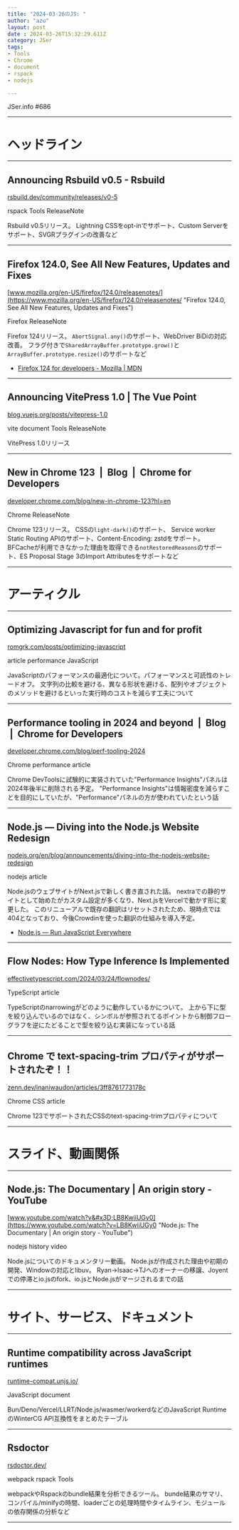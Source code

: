 ```yaml
---
title: "2024-03-26のJS: "
author: "azu"
layout: post
date : 2024-03-26T15:32:29.611Z
category: JSer
tags:
- Tools
- Chrome
- document
- rspack
- nodejs

---
```


JSer.info #686

----

<h1 class="site-genre">ヘッドライン</h1>

----

## Announcing Rsbuild v0.5 - Rsbuild
[rsbuild.dev/community/releases/v0-5](https://rsbuild.dev/community/releases/v0-5 "Announcing Rsbuild v0.5 - Rsbuild")
<p class="jser-tags jser-tag-icon"><span class="jser-tag">rspack</span> <span class="jser-tag">Tools</span> <span class="jser-tag">ReleaseNote</span></p>

Rsbuild v0.5リリース。
Lightning CSSをopt-inでサポート、Custom Serverをサポート、SVGRプラグインの改善など


----

## Firefox 124.0, See All New Features, Updates and Fixes
[www.mozilla.org/en-US/firefox/124.0/releasenotes/](https://www.mozilla.org/en-US/firefox/124.0/releasenotes/ "Firefox 124.0, See All New Features, Updates and Fixes")
<p class="jser-tags jser-tag-icon"><span class="jser-tag">Firefox</span> <span class="jser-tag">ReleaseNote</span></p>

Firefox 124リリース。
 `AbortSignal.any()`のサポート、WebDriver BiDiの対応改善。
フラグ付きで`SharedArrayBuffer.prototype.grow()`と` ArrayBuffer.prototype.resize()`のサポートなど

- [Firefox 124 for developers - Mozilla | MDN](https://developer.mozilla.org/en-US/docs/Mozilla/Firefox/Releases/124 "Firefox 124 for developers - Mozilla | MDN")

----

## Announcing VitePress 1.0 | The Vue Point
[blog.vuejs.org/posts/vitepress-1.0](https://blog.vuejs.org/posts/vitepress-1.0 "Announcing VitePress 1.0 | The Vue Point")
<p class="jser-tags jser-tag-icon"><span class="jser-tag">vite</span> <span class="jser-tag">document</span> <span class="jser-tag">Tools</span> <span class="jser-tag">ReleaseNote</span></p>

VitePress 1.0リリース


----

## New in Chrome 123  |  Blog  |  Chrome for Developers
[developer.chrome.com/blog/new-in-chrome-123?hl&#x3D;en](https://developer.chrome.com/blog/new-in-chrome-123?hl=en "New in Chrome 123  |  Blog  |  Chrome for Developers")
<p class="jser-tags jser-tag-icon"><span class="jser-tag">Chrome</span> <span class="jser-tag">ReleaseNote</span></p>

Chrome 123リリース。
CSSの`light-dark()`のサポート、
Service worker Static Routing APIのサポート、Content-Encoding: zstdをサポート。
BFCacheが利用できなかった理由を取得できる`notRestoredReasons`のサポート、ES Proposal Stage 3のImport Attributesをサポートなど


----
<h1 class="site-genre">アーティクル</h1>

----

## Optimizing Javascript for fun and for profit
[romgrk.com/posts/optimizing-javascript](https://romgrk.com/posts/optimizing-javascript "Optimizing Javascript for fun and for profit")
<p class="jser-tags jser-tag-icon"><span class="jser-tag">article</span> <span class="jser-tag">performance</span> <span class="jser-tag">JavaScript</span></p>

JavaScriptのパフォーマンスの最適化について。パフォーマンスと可読性のトレードオフ。
文字列の比較を避ける、異なる形状を避ける、配列やオブジェクトのメソッドを避けるといった実行時のコストを減らす工夫について


----

## Performance tooling in 2024 and beyond  |  Blog  |  Chrome for Developers
[developer.chrome.com/blog/perf-tooling-2024](https://developer.chrome.com/blog/perf-tooling-2024 "Performance tooling in 2024 and beyond  |  Blog  |  Chrome for Developers")
<p class="jser-tags jser-tag-icon"><span class="jser-tag">Chrome</span> <span class="jser-tag">performance</span> <span class="jser-tag">article</span></p>

Chrome DevToolsに試験的に実装されていた"Performance Insights"パネルは2024年後半に削除される予定。
"Performance Insights"は情報密度を減らすことを目的にしていたが、"Performance"パネルの方が使われていたという話


----

## Node.js — Diving into the Node.js Website Redesign
[nodejs.org/en/blog/announcements/diving-into-the-nodejs-website-redesign](https://nodejs.org/en/blog/announcements/diving-into-the-nodejs-website-redesign "Node.js — Diving into the Node.js Website Redesign")
<p class="jser-tags jser-tag-icon"><span class="jser-tag">nodejs</span> <span class="jser-tag">article</span></p>

Node.jsのウェブサイトがNext.jsで新しく書き直された話。
nextraでの静的サイトとして始めたがカスタム設定が多くなり、Next.jsをVercelで動かす形に変更した。
このリニューアルで既存の翻訳はリセットされたため、現時点では404となっており、今後Crowdinを使った翻訳の仕組みを導入予定。

- [Node.js — Run JavaScript Everywhere](https://nodejs.org/en "Node.js — Run JavaScript Everywhere")

----

## Flow Nodes: How Type Inference Is Implemented
[effectivetypescript.com/2024/03/24/flownodes/](https://effectivetypescript.com/2024/03/24/flownodes/ "Flow Nodes: How Type Inference Is Implemented")
<p class="jser-tags jser-tag-icon"><span class="jser-tag">TypeScript</span> <span class="jser-tag">article</span></p>

TypeScriptのnarrowingがどのように動作しているかについて。
上から下に型を絞り込んでいるのではなく、シンボルが参照されてるポイントから制御フローグラフを逆にたどることで型を絞り込む実装になっている話


----

## Chrome で text-spacing-trim プロパティがサポートされたぞ！！
[zenn.dev/inaniwaudon/articles/3ff8761773178c](https://zenn.dev/inaniwaudon/articles/3ff8761773178c "Chrome で text-spacing-trim プロパティがサポートされたぞ！！")
<p class="jser-tags jser-tag-icon"><span class="jser-tag">Chrome</span> <span class="jser-tag">CSS</span> <span class="jser-tag">article</span></p>

Chrome 123でサポートされたCSSのtext-spacing-trimプロパティについて


----
<h1 class="site-genre">スライド、動画関係</h1>

----

## Node.js: The Documentary | An origin story - YouTube
[www.youtube.com/watch?v&#x3D;LB8KwiiUGy0](https://www.youtube.com/watch?v=LB8KwiiUGy0 "Node.js: The Documentary | An origin story - YouTube")
<p class="jser-tags jser-tag-icon"><span class="jser-tag">nodejs</span> <span class="jser-tag">history</span> <span class="jser-tag">video</span></p>

Node.jsについてのドキュメンタリー動画。
Node.jsが作成された理由や初期の開発、Windowの対応とlibuv。
Ryan→Isaac→TJへのオーナーの移譲、Joyentでの停滞とio.jsのfork、io.jsとNode.jsがマージされるまでの話


----
<h1 class="site-genre">サイト、サービス、ドキュメント</h1>

----

## Runtime compatibility across JavaScript runtimes
[runtime-compat.unjs.io/](https://runtime-compat.unjs.io/ "Runtime compatibility across JavaScript runtimes")
<p class="jser-tags jser-tag-icon"><span class="jser-tag">JavaScript</span> <span class="jser-tag">document</span></p>

Bun/Deno/Vercel/LLRT/Node.js/wasmer/workerdなどのJavaScript RuntimeのWinterCG API互換性をまとめたテーブル


----

## Rsdoctor
[rsdoctor.dev/](https://rsdoctor.dev/ "Rsdoctor")
<p class="jser-tags jser-tag-icon"><span class="jser-tag">webpack</span> <span class="jser-tag">rspack</span> <span class="jser-tag">Tools</span></p>

webpackやRspackのbundle結果を分析できるツール。
bunde結果のサマリ、コンパイル/minifyの時間、loaderごとの処理時間やタイムライン、モジュールの依存関係の分析など


----
